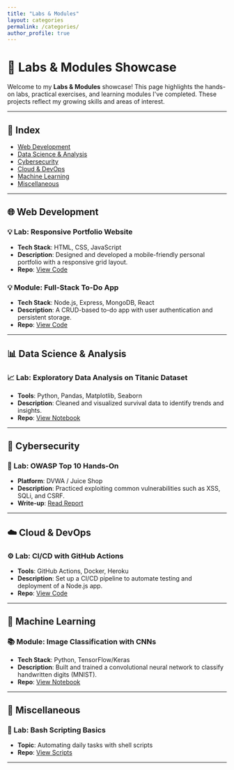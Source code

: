 ```yaml
---
title: "Labs & Modules"
layout: categories
permalink: /categories/
author_profile: true
---
```

# 🧪 Labs & Modules Showcase

Welcome to my **Labs & Modules** showcase! This page highlights the hands-on labs, practical exercises, and learning modules I've completed. These projects reflect my growing skills and areas of interest.

---

## 📁 Index

- [Web Development](#web-development)
- [Data Science & Analysis](#data-science--analysis)
- [Cybersecurity](#cybersecurity)
- [Cloud & DevOps](#cloud--devops)
- [Machine Learning](#machine-learning)
- [Miscellaneous](#miscellaneous)

---

## 🌐 Web Development

### 💡 Lab: Responsive Portfolio Website
- **Tech Stack**: HTML, CSS, JavaScript
- **Description**: Designed and developed a mobile-friendly personal portfolio with a responsive grid layout.
- **Repo**: [View Code](https://github.com/yourusername/portfolio-lab)

### 💡 Module: Full-Stack To-Do App
- **Tech Stack**: Node.js, Express, MongoDB, React
- **Description**: A CRUD-based to-do app with user authentication and persistent storage.
- **Repo**: [View Code](https://github.com/yourusername/fullstack-todo)

---

## 📊 Data Science & Analysis

### 📈 Lab: Exploratory Data Analysis on Titanic Dataset
- **Tools**: Python, Pandas, Matplotlib, Seaborn
- **Description**: Cleaned and visualized survival data to identify trends and insights.
- **Repo**: [View Notebook](https://github.com/yourusername/titanic-eda)

---

## 🔐 Cybersecurity

### 🧪 Lab: OWASP Top 10 Hands-On
- **Platform**: DVWA / Juice Shop
- **Description**: Practiced exploiting common vulnerabilities such as XSS, SQLi, and CSRF.
- **Write-up**: [Read Report](https://github.com/yourusername/cyber-labs/blob/main/OWASP-top10.md)

---

## ☁️ Cloud & DevOps

### ⚙️ Lab: CI/CD with GitHub Actions
- **Tools**: GitHub Actions, Docker, Heroku
- **Description**: Set up a CI/CD pipeline to automate testing and deployment of a Node.js app.
- **Repo**: [View Code](https://github.com/yourusername/ci-cd-pipeline-lab)

---

## 🤖 Machine Learning

### 📚 Module: Image Classification with CNNs
- **Tech Stack**: Python, TensorFlow/Keras
- **Description**: Built and trained a convolutional neural network to classify handwritten digits (MNIST).
- **Repo**: [View Notebook](https://github.com/yourusername/cnn-image-classifier)

---

## 🧩 Miscellaneous

### 🔧 Lab: Bash Scripting Basics
- **Topic**: Automating daily tasks with shell scripts
- **Repo**: [View Scripts](https://github.com/yourusername/bash-labs)

---
